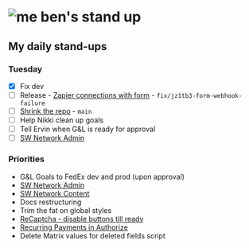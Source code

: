 # ![me](https://avatars2.githubusercontent.com/u/5232044?s=50&v=4) ben's stand up

## My daily stand-ups

### Tuesday

-  [X] Fix dev
-  [ ] Release - [Zapier connections with form](https://app.clickup.com/t/jz1tb3) - `fix/jz1tb3-form-webhook-failure`
-  [ ] [Shrink the repo](https://app.clickup.com/t/jh0dwt) - `main`
-  [ ] Help Nikki clean up goals
-  [ ] Tell Ervin when G&L is ready for approval
-  [ ] [SW Network Admin](https://app.clickup.com/8537154/v/l/li/54890360?pr=12760709)

### Priorities 
    
- G&L Goals to FedEx dev and prod (upon approval)
- [SW Network Admin](https://app.clickup.com/8537154/v/l/li/54890360?pr=12760709)
- [SW Network Content](https://app.clickup.com/8537154/v/l/li/54892353?pr=12760709)
- Docs restructuring
- Trim the fat on global styles
- [ReCaptcha - disable buttons till ready](https://projects.madebyspeak.com/#/tasks/17598281)
- [Recurring Payments in Authorize](https://projects.madebyspeak.com/#/tasks/16411534)
- Delete Matrix values for deleted fields script
